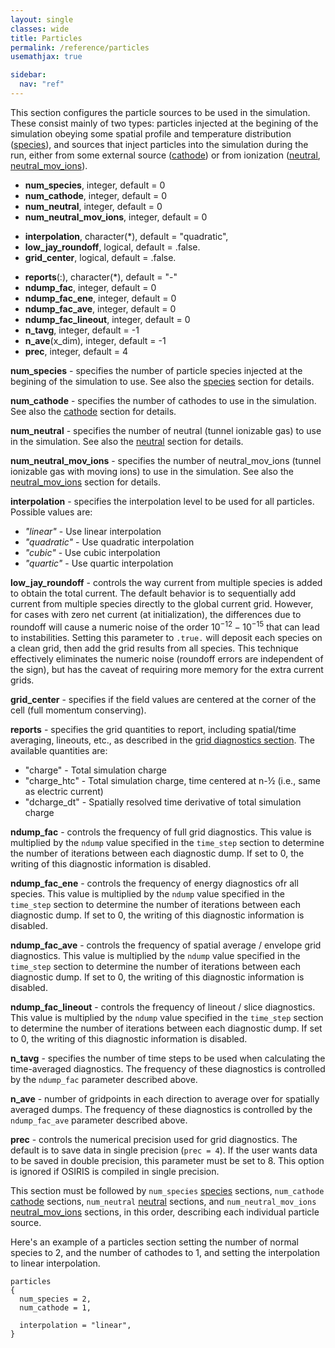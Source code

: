 ```yaml
---
layout: single
classes: wide
title: Particles
permalink: /reference/particles
usemathjax: true

sidebar:
  nav: "ref"
---
```


This section configures the particle sources to be used in the
simulation. These consist mainly of two types: particles injected at the
begining of the simulation obeying some spatial profile and temperature
distribution ([species](Species.md)), and
sources that inject particles into the simulation during the run, either
from some external source
([cathode](Cathode.md)) or from ionization
([neutral](Neutrals.md),
[neutral_mov_ions](Neutrals_with_Moving_Ions.md)).

- **num_species**, integer, default = 0
- **num_cathode**, integer, default = 0
- **num_neutral**, integer, default = 0
- **num_neutral_mov_ions**, integer, default = 0

<!-- -->

- **interpolation**, character(\*), default = "quadratic",
- **low_jay_roundoff**, logical, default = .false.
- **grid_center**, logical, default = .false.

<!-- -->

- **reports**(:), character(\*), default = "-"
- **ndump_fac**, integer, default = 0
- **ndump_fac_ene**, integer, default = 0
- **ndump_fac_ave**, integer, default = 0
- **ndump_fac_lineout**, integer, default = 0
- **n_tavg**, integer, default = -1
- **n_ave**(x_dim), integer, default = -1
- **prec**, integer, default = 4

**num_species** - specifies the number of particle species injected at the
begining of the simulation to use. See also the
[species](Species.md) section for details.

**num_cathode** - specifies the number of cathodes to use in the
simulation. See also the [cathode](Cathode.md)
section for details.

**num_neutral** - specifies the number of neutral (tunnel ionizable gas)
to use in the simulation. See also the
[neutral](Neutrals.md) section for details.

**num_neutral_mov_ions** - specifies the number of neutral_mov_ions
(tunnel ionizable gas with moving ions) to use in the simulation. See
also the
[neutral_mov_ions](Neutrals_with_Moving_Ions.md)
section for details.

**interpolation** - specifies the interpolation level to be used for all
particles. Possible values are:

- *"linear"* - Use linear interpolation
- *"quadratic"* - Use quadratic interpolation
- *"cubic"* - Use cubic interpolation
- *"quartic"* - Use quartic interpolation

**low_jay_roundoff** - controls the way current from multiple species is added
to obtain the total current. The default behavior is to sequentially add
current from multiple species directly to the global current grid.
However, for cases with zero net current (at initialization), the
differences due to roundoff will cause a numeric noise of the order
$10^{-12} - 10^{-15}$ that can lead to instabilities.
Setting this parameter to `.true.` will deposit each species on a clean
grid, then add the grid results from all species. This technique
effectively eliminates the numeric noise (roundoff errors are
independent of the sign), but has the caveat of requiring more memory for
the extra current grids.

**grid_center** - specifies if the field values are centered at the corner of the cell (full momentum conserving).

**reports** - specifies the grid quantities to report, including
spatial/time averaging, lineouts, etc., as described in the [grid diagnostics section](Grid_Diagnostics.md). The
available quantities are:

- "charge" - Total simulation charge
- "charge_htc" - Total simulation charge, time centered at n-½ (i.e.,
  same as electric current)
- "dcharge_dt" - Spatially resolved time derivative of total simulation
  charge

**ndump_fac** - controls the frequency of full grid diagnostics. This
value is multiplied by the `ndump` value specified in the `time_step`
section to determine the number of iterations between each diagnostic
dump. If set to 0, the writing of this diagnostic information is
disabled.

**ndump_fac_ene** - controls the frequency of energy diagnostics ofr all species. This
value is multiplied by the `ndump` value specified in the `time_step`
section to determine the number of iterations between each diagnostic
dump. If set to 0, the writing of this diagnostic information is
disabled.

**ndump_fac_ave** - controls the frequency of spatial average / envelope
grid diagnostics. This value is multiplied by the `ndump` value
specified in the `time_step` section to determine the number of
iterations between each diagnostic dump. If set to 0, the writing of this
diagnostic information is disabled.

**ndump_fac_lineout** - controls the frequency of lineout / slice
diagnostics. This value is multiplied by the `ndump` value specified in
the `time_step` section to determine the number of iterations between
each diagnostic dump. If set to 0, the writing of this diagnostic
information is disabled.

**n_tavg** - specifies the number of time steps to be used when
calculating the time-averaged diagnostics. The frequency of these
diagnostics is controlled by the `ndump_fac` parameter described above.

**n_ave** - number of gridpoints in each direction to average over for
spatially averaged dumps. The frequency of these diagnostics is
controlled by the `ndump_fac_ave` parameter described above.

**prec** - controls the numerical precision used for grid diagnostics. The
default is to save data in single precision (`prec = 4`). If the user
wants data to be saved in double precision, this parameter must be set to 8. This option is ignored if OSIRIS is compiled in single precision.

This section must be followed by `num_species`
[species](Species.md) sections, `num_cathode`
[cathode](Cathode.md) sections, `num_neutral`
[neutral](Neutrals.md) sections, and `num_neutral_mov_ions`
[neutral_mov_ions](Neutrals_with_Moving_Ions.md)
sections, in this order, describing each individual particle source.

Here's an example of a particles section setting the number of normal
species to 2, and the number of cathodes to 1, and setting the
interpolation to linear interpolation.

```text
particles
{
  num_species = 2,
  num_cathode = 1,

  interpolation = "linear",
}
```

